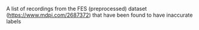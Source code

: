 A list of recordings from the FES (preprocessed) dataset (https://www.mdpi.com/2687372) that have been found to have inaccurate labels
